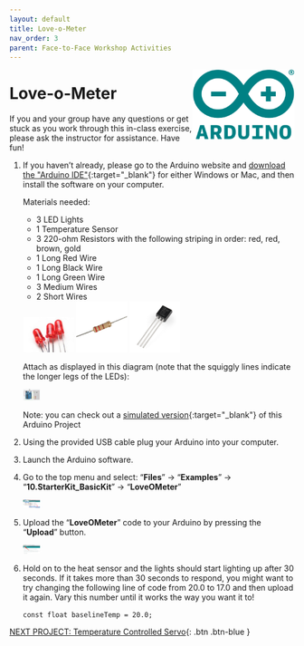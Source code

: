 ```yaml
---
layout: default
title: Love-o-Meter
nav_order: 3
parent: Face-to-Face Workshop Activities
---
```

<img src="..\images\arduino-icon.png" alt="arduino icon" style="float:right;width:180px;">

# Love-o-Meter

If you and your group have any questions or get stuck as you work through this in-class exercise, please ask the instructor for assistance.  Have fun!

1.  If you haven’t already, please go to the Arduino website and [download the "Arduino IDE"](https://www.arduino.cc/en/Main/Software){:target="_blank"} for either Windows or Mac, and then install the software on your computer.

    Materials needed:
    - 3 LED Lights
    - 1 Temperature Sensor
    - 3 220-ohm Resistors with the following striping in order: red, red, brown, gold
    - 1 Long Red Wire
    - 1 Long Black Wire
    - 1 Long Green Wire
    - 3 Medium Wires
    - 2 Short Wires
    <img src="..\images\in-person_workshops\hello_world\led.png" alt="led" style="width:90px;">
    <img src="..\images\in-person_workshops\hello_world\res.png" alt="led" style="width:90px;">
    <img src="..\images\in-person_workshops\temp_ctrl_servo\temp_sensor.png" alt="temperature sensor" style="width:90px;">

    Attach as displayed in this diagram (note that the squiggly lines indicate the longer legs of the LEDs):

    <img src="..\images\in-person_workshops\love-o-meter\breadboard_schematic.png" alt="breadboard" style="width:30px;">

    Note: you can check out a [simulated version](https://goo.gl/azNRuk){:target="_blank"} of this Arduino Project

2.  Using the provided USB cable plug your Arduino into your computer.

3.  Launch the Arduino software.

4.  Go to the top menu and select: “**Files**” -> “**Examples**” -> “**10.StarterKit_BasicKit**” -> “**LoveOMeter**”

    <img src="..\images\in-person_workshops\love-o-meter\menus.png" alt="menu navigation" style="width:30px;">

5.  Upload the “**LoveOMeter**” code to your Arduino by pressing the “**Upload**” button.

    <img src="..\images\in-person_workshops\love-o-meter\upload.png" alt="upload" style="width:30px;">

6.  Hold on to the heat sensor and the lights should start lighting up after 30 seconds.  If it takes more than 30 seconds to respond, you might want to try changing the following line of code from 20.0 to 17.0 and then upload it again. Vary this number until it works the way you want it to!

    ```
    const float baselineTemp = 20.0;
    ```

[NEXT PROJECT: Temperature Controlled Servo](temp_ctrl_servo.html){: .btn .btn-blue }
